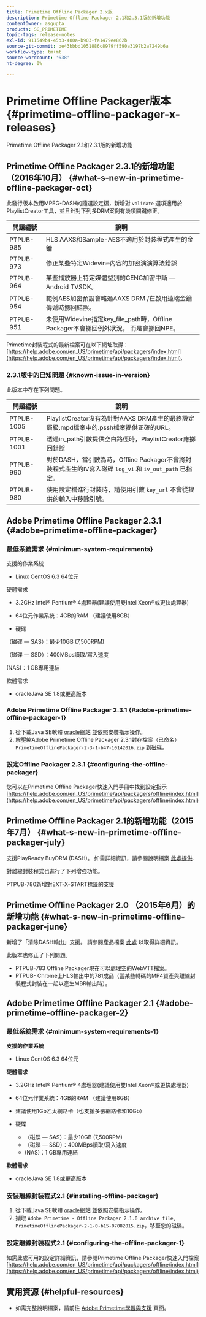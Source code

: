 ```yaml
---
title: Primetime Offline Packager 2.x版
description: Primetime Offline Packager 2.1和2.3.1版的新增功能
contentOwner: asgupta
products: SG_PRIMETIME
topic-tags: release-notes
exl-id: 911549b4-45b3-400a-b903-fa1479ee862b
source-git-commit: be43bbbd1051886c8979ff590a3197b2a7249b6a
workflow-type: tm+mt
source-wordcount: '638'
ht-degree: 0%

---
```


# Primetime Offline Packager版本 {#primetime-offline-packager-x-releases}

Primetime Offline Packager 2.1和2.3.1版的新增功能

## Primetime Offline Packager 2.3.1的新增功能（2016年10月）  {#what-s-new-in-primetime-offline-packager-oct}

此發行版本啟用MPEG-DASH的隨選設定檔，新增對 `validate` 選項適用於PlaylistCreator工具，並且針對下列多DRM案例有幾項關鍵修正。

| **問題編號** | **說明** |
|---|---|
| PTPUB-985 | HLS AAXS和Sample-AES不適用於封裝程式產生的金鑰 |
| PTPUB-973 | 修正某些特定Widevine內容的加密演演算法錯誤 |
| PTPUB-964 | 某些播放器上特定媒體型別的CENC加密中斷 — Android TVSDK。 |
| PTPUB-954 | 範例AES加密預設會略過AAXS DRM /在啟用遠端金鑰傳遞時擲回錯誤。 |
| PTPUB-951 | 未使用Widevine指定key_file_path時，Offline Packager不會擲回例外狀況。 而是會擲回NPE。 |

Primetime封裝程式的最新檔案可在以下網址取得： [https://help.adobe.com/en_US/primetime/api/packagers/index.html](https://help.adobe.com/en_US/primetime/api/packagers/index.html).

### 2.3.1版中的已知問題 {#known-issue-in-version}

此版本中存在下列問題。

| **問題編號** | **說明** |
|---|---|
| PTPUB-1005 | PlaylistCreator沒有為針對AAXS DRM產生的最終設定層級.mpd檔案中的.pssh檔案提供正確的URL。 |
| PTPUB-1001 | 透過in_path引數提供空白路徑時，PlaylistCreator應擲回錯誤 |
| PTPUB-990 | 對於DASH，當引數為時，Offline Packager不會將封裝程式產生的IV寫入磁碟 `log_vi` 和 `iv_out_path` 已指定。 |
| PTPUB-980 | 使用設定檔進行封裝時，請使用引數 `key_url` 不會從提供的輸入中移除引號。 |

## Adobe Primetime Offline Packager 2.3.1 {#adobe-primetime-offline-packager}

### 最低系統需求 {#minimum-system-requirements}

支援的作業系統

* Linux CentOS 6.3 64位元

硬體需求

* 3.2GHz Intel® Pentium® 4處理器(建議使用雙Intel Xeon®或更快處理器)

* 64位元作業系統：4GB的RAM （建議使用8GB）

* 硬碟

（磁碟 — SAS）：最少10GB (7,500RPM)

（磁碟 — SSD）：400MBps讀取/寫入速度

(NAS)：1 GB專用連結

軟體需求

* oracleJava SE 1.8或更高版本

### Adobe Primetime Offline Packager 2.3.1 {#adobe-primetime-offline-packager-1}

1. 從下載Java SE軟體 [oracle網站](https://www.oracle.com/technetwork/java/javase/downloads/index.html) 並依照安裝指示操作。
1. 解壓縮Adobe Primetime Offline Packager 2.3.1封存檔案（已命名） `PrimetimeOfflinePackager-2-3-1-b47-10142016.zip` 到磁碟。

### 設定Offline Packager 2.3.1 {#configuring-the-offline-packager}

您可以在Primetime Offline Packager快速入門手冊中找到設定指示 [https://help.adobe.com/en_US/primetime/api/packagers/offline/index.html](https://help.adobe.com/en_US/primetime/api/packagers/offline/index.html)

## Primetime Offline Packager 2.1的新增功能（2015年7月） {#what-s-new-in-primetime-offline-packager-july}

支援PlayReady BuyDRM (DASH)。 如需詳細資訊，請參閱說明檔案 [此處提供](https://help.adobe.com/en_US/primetime/api/packagers/offline/index.html).

對離線封裝程式也進行了下列增強功能。

PTPUB-780新增對EXT-X-START標籤的支援

## Primetime Offline Packager 2.0 （2015年6月）的新增功能 {#what-s-new-in-primetime-offline-packager-june}

新增了「清除DASH輸出」支援。 請參閱產品檔案 [此處](https://help.adobe.com/en_US/primetime/api/packagers/offline/index.html) 以取得詳細資訊。

此版本也修正了下列問題。

* PTPUB-783 Offline Packager現在可以處理空的WebVTT檔案。
* PTPUB- Chrome上HLS輸出中的781成品（當某些轉碼的MP4資產與離線封裝程式封裝在一起以產生MBR輸出時）。

## Adobe Primetime Offline Packager 2.1 {#adobe-primetime-offline-packager-2}

### 最低系統需求 {#minimum-system-requirements-1}

**支援的作業系統**

* Linux CentOS 6.3 64位元

**硬體需求**

* 3.2GHz Intel® Pentium® 4處理器(建議使用雙Intel Xeon®或更快處理器)

* 64位元作業系統：4GB的RAM （建議使用8GB）

* 建議使用1Gb乙太網路卡（也支援多張網路卡和10Gb）

* 硬碟

   * （磁碟 — SAS）：最少10GB (7,500RPM)
   * （磁碟 — SSD）：400MBps讀取/寫入速度
   * (NAS)：1 GB專用連結

**軟體需求**

* oracleJava SE 1.8或更高版本

### 安裝離線封裝程式2.1 {#installing-offline-packager}

1. 從下載Java SE軟體 [oracle網站](https://www.oracle.com/technetwork/java/javase/downloads/index.html) 並依照安裝指示操作。
1. 擷取 `Adobe Primetime - Offline Packager 2.1.0 archive file, PrimetimeOfflinePackager-2-1-0-b15-07082015.zip`，移至您的磁碟。

### 設定離線封裝程式2.1 {#configuring-the-offline-packager-1}

如需此處可用的設定詳細資訊，請參閱Primetime Offline Packager快速入門檔案 [https://help.adobe.com/en_US/primetime/api/packagers/offline/index.html](https://help.adobe.com/en_US/primetime/api/packagers/offline/index.html)

## 實用資源 {#helpful-resources}

* 如需完整說明檔案，請前往 [Adobe Primetime學習與支援](https://helpx.adobe.com/support/primetime.html) 頁面。
